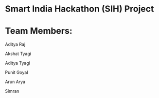 # Smart India Hackathon (SIH) Project
#  Team Members:

Aditya Raj

Akshat Tyagi

Aditya Tyagi

Punit Goyal

Arun Arya

Simran
